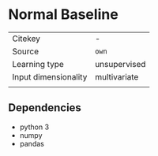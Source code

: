 # Normal Baseline

|||
| :--- | :--- |
| Citekey | - |
| Source | `own` |
| Learning type | unsupervised |
| Input dimensionality | multivariate |
|||

## Dependencies

- python 3
- numpy
- pandas
